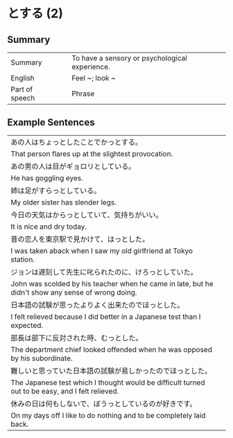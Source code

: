 # とする (2)

## Summary

<table><tr>   <td>Summary<td>   <td>To have a sensory or psychological experience.</td><tr><tr>   <td>English<td>   <td>Feel ~; look ~</td><tr><tr>   <td>Part of speech<td>   <td>Phrase</td><tr></table></table></table>

## Example Sentences

<table><tr><td>あの人はちょっとしたことでかっとする。<td><tr><tr><td>That person flares up at the slightest provocation.<td><tr><tr><td>あの男の人は目がギョロリとしている。<td><tr><tr><td>He has goggling eyes.<td><tr><tr><td>姉は足がすらっとしている。<td><tr><tr><td>My older sister has slender legs.<td><tr><tr><td>今日の天気はからっとしていて、気持ちがいい。<td><tr><tr><td>It is nice and dry today.<td><tr><tr><td>昔の恋人を東京駅で見かけて、はっとした。<td><tr><tr><td>I was taken aback when I saw my old girlfriend at Tokyo station.<td><tr><tr><td>ジョンは遅刻して先生に叱られたのに、けろっとしていた。<td><tr><tr><td>John was scolded by his teacher when he came in late, but he didn't show any sense of wrong doing.<td><tr><tr><td>日本語の試験が思ったよりよく出来たのでほっとした。<td><tr><tr><td>I felt relieved because I did better in a Japanese test than I expected.<td><tr><tr><td>部長は部下に反対された時、むっとした。<td><tr><tr><td>The department chief looked offended when he was opposed by his subordinate.<td><tr><tr><td>難しいと思っていた日本語の試験が易しかったのでほっとした。<td><tr><tr><td>The Japanese test which I thought would be difficult turned out to be easy, and I felt relieved.<td><tr><tr><td>休みの日は何もしないで、ぼうっとしているのが好きです。<td><tr><tr><td>On my days off I like to do nothing and to be completely laid back.<td><tr></table>

